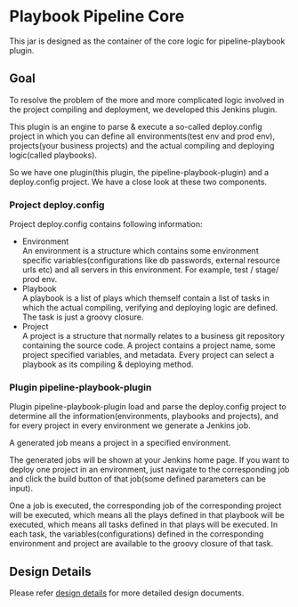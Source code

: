 # Playbook Pipeline Core

This jar is designed as the container of the core logic for pipeline-playbook plugin.

## Goal

To resolve the problem of the more and more complicated logic involved in the project compiling and deployment, we developed this Jenkins plugin.

This plugin is an engine to parse & execute a so-called deploy.config project in which you can define all environments(test env and prod env), projects(your business projects) and the actual compiling and deploying logic(called playbooks).

So we have one plugin(this plugin, the pipeline-playbook-plugin) and a deploy.config project. We have a close look at these two components.

### Project deploy.config

Project deploy.config contains following information:

* Environment  
  An environment is a structure which contains some environment specific variables(configurations like db passwords, external resource urls etc) and all servers in this environment. For example, test / stage/ prod env.
* Playbook  
  A playbook is a list of plays which themself contain a list of tasks in which the actual compiling, verifying and deploying logic are defined. The task is just a groovy closure.
* Project  
  A project is a structure that normally relates to a business git repository containing the source code. A project contains a project name, some project specified variables, and metadata. Every project can select a playbook as its compiling & deploying method.

### Plugin pipeline-playbook-plugin

Plugin pipeline-playbook-plugin load and parse the deploy.config project to determine all the information(environments, playbooks and projects), and for every project in every environment we generate a Jenkins job. 

A generated job means a project in a specified environment.

The generated jobs will be shown at your Jenkins home page. If you want to deploy one project in an environment, just navigate to the corresponding job and click the build button of that job(some defined parameters can be input).

One a job is executed, the corresponding job of the corresponding project will be executed, which means all the plays defined in that playbook will be executed, which means all tasks defined in that plays will be executed. In each task, the variables(configurations) defined in the corresponding environment and project are available to the groovy closure of that task.

## Design Details

Please refer [design details](doc/design-details.md) for more detailed design documents.
